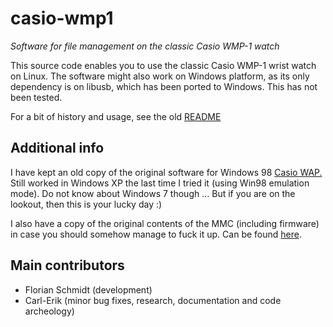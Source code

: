 casio-wmp1
==========
*Software for file management on the classic Casio WMP-1 watch*

This source code enables you to use the classic Casio WMP-1 wrist watch
on Linux. The software might also work on Windows platform, as its only
dependency is on libusb, which has been ported to Windows. This has not
been tested.

For a bit of history and usage, see the old <a
href="src/README">README</a>

## Additional info
I have kept an old copy of the original software for Windows 98 <a href="https://dl.dropboxusercontent.com/u/514315/casio_wmp1/casio_wap.zip">Casio WAP.</a> Still worked in Windows XP the last time I tried it (using Win98 emulation mode). Do not know about Windows 7 though ... But if you are on the lookout, then this is your lucky day :)

I also have a copy of the original contents of the MMC (including firmware) in case you should somehow manage to fuck it up. Can be found <a href="https://dl.dropboxusercontent.com/u/514315/casio_wmp1/wmp1_org_firmware.dat">here</a>.

## Main contributors
- Florian Schmidt (development)
- Carl-Erik (minor bug fixes, research, documentation and code archeology)
